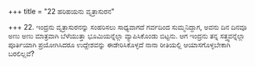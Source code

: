 +++
title = "22 ಹರಿಹಯನು ವೃತ್ರಾಸುರನ"

+++
22. ಇಂದ್ರನು ವೃತ್ರಾಸುರನನ್ನು ಸಂಹರಿಸಲು ಸಾಧ್ಯವಾಗದೆ ಗರ್ವದಿಂದ ಸುಮ್ಮನಿದ್ದಾಗ, ಅವನು ದಿನ ದಿನವೂ ಅಣು ಅಣು ಮಾತ್ರವಾಗಿ ಬೆಳೆಯುತ್ತಾ ಭೂಮಿಯನ್ನೆಲ್ಲಾ ವ್ಯಾಪಿಸಿಕೊಂಡು ಬಿಟ್ಟನು. ಆಗ ಇಂದ್ರನು ತನ್ನ ಸತ್ತ್ವವನ್ನೆಲ್ಲಾ ಪೂರ್ತಿಯಾಗಿ ಪ್ರಯೋಗಿಸಿದರೂ ಉದ್ದೇಶವನ್ನು ಈಡೇರಿಸಿಕೊಳ್ಳದೆ ನಾನಾ ರೀತಿಯಲ್ಲಿ ಆಯಾಸಗೊಳ್ಳಬೇಕಾಗಿ ಬರಲಿಲ್ಲವೆ?
